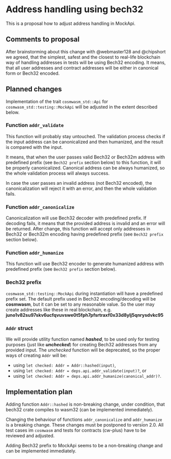 # Address handling using bech32

This is a proposal how to adjust address handling in MockApi.

## Comments to proposal

After brainstorming about this change with @webmaster128 and @chipshort we agreed,
that the simplest, safest and the closest to real-life blockchain way of handling addresses
in tests will be using Bech32 encoding. It means, that all user addresses and contract
addresses will be either in canonical form or Bech32 encoded.

## Planned changes

Implementation of the trait `cosmwasm_std::Api` for `cosmwasm_std::testing::MockApi` will be
adjusted in the extent described below.

### Function `addr_validate`

This function will probably stay untouched. The validation process checks if the input address
can be canonicalized and then humanized, and the result is compared with the input.

It means, that when the user passes valid Bech32 or Bech32m address
with predefined prefix (see `Bech32 prefix` section below) to this function,
it will be properly canonicalized. Canonical address can be always humanized,
so the whole validation process will always success.

In case the user passes an invalid address (not Bech32 encoded), the canonicalization
will reject it with an error, and then the whole validation fails. 

### Function `addr_canonicalize`

Canonicalization will use Bech32 decoder with predefined prefix. If decoding fails,
it means that the provided address is invalid and an error will be returned.
After change, this function will accept only addresses in Bech32 or Bech32m encoding
having predefined prefix (see `Bech32 prefix` section below).

### Function `addr_humanize`

This function will use Bech32 encoder to generate humanized address
with predefined prefix (see `Bech32 prefix` section below).

### Bech32 prefix

`cosmwasm_std::testing::MockApi` during instantiation will have a predefined prefix set.
The default prefix used in Bech32 encoding/decoding will be **cosmwasm**, but it can be set
to any reasonable value. So the user may create addresses like these in real blockchain, 
e.g. **juno1v82su97skv6ucfqvuvswe0t5fph7pfsrtraxf0x33d8ylj5qnrysdvkc95**

### `Addr` struct

We will provide utility function named **_hashed_**, to be used only for testing purposes
(just like **_unchecked_**) for creating Bech32 addresses from any provided input.
The _unchecked_ function will be deprecated, so the proper ways of creating `Addr` will be:
- using `let checked: Addr = Addr::hashed(input)`,
- using `let checked: Addr = deps.api.addr_validate(input)?`, or
- using `let checked: Addr = deps.api.addr_humanize(canonical_addr)?`.

## Implementation plan

Adding function `Addr::hashed` is non-breaking change, under condition, that bech32 crate compiles to wasm32
(can be implemented immediately).

Changing the behaviour of functions `addr_canonicalize` and `addr_humanize` is a breaking change.
These changes must be postponed to version 2.0. All test cases im `cosmwasm` and tests for contracts (cw-plus)
have to be reviewed and adjusted.

Adding Bech32 prefix to MockApi seems to be a non-breaking change and can be implemented immediately. 